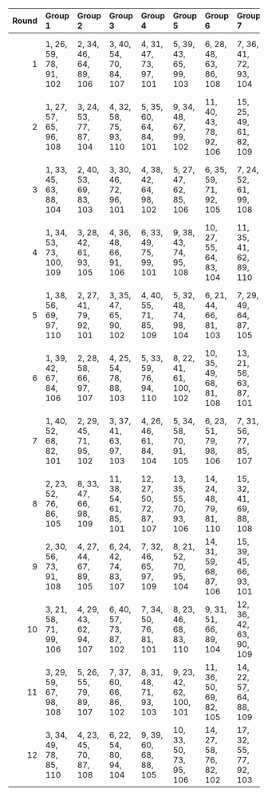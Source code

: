 |   Round | Group 1                 | Group 2                | Group 3                 | Group 4                 | Group 5                 | Group 6                 | Group 7                 | Group 8                 | Group 9                 | Group 10                | Group 11           | Group 12           | Group 13           | Group 14           | Group 15           | Group 16            | Group 17            | Group 18            | Group 19            | Group 20           |
|--------:|:------------------------|:-----------------------|:------------------------|:------------------------|:------------------------|:------------------------|:------------------------|:------------------------|:------------------------|:------------------------|:-------------------|:-------------------|:-------------------|:-------------------|:-------------------|:--------------------|:--------------------|:--------------------|:--------------------|:-------------------|
|       1 | 1, 26, 59, 78, 91, 102  | 2, 34, 46, 64, 89, 106 | 3, 40, 54, 70, 84, 107  | 4, 31, 47, 73, 97, 101  | 5, 39, 43, 65, 99, 103  | 6, 28, 48, 63, 86, 108  | 7, 36, 41, 72, 93, 104  | 8, 25, 53, 62, 81, 105  | 11, 30, 52, 77, 94, 109 | 13, 29, 42, 80, 82, 110 | 9, 33, 58, 79, 87  | 10, 22, 56, 66, 92 | 12, 38, 49, 76, 88 | 14, 35, 45, 69, 98 | 15, 24, 50, 67, 85 | 16, 27, 60, 75, 95  | 17, 21, 57, 61, 83  | 18, 32, 51, 71, 100 | 19, 37, 55, 68, 96  | 20, 23, 44, 74, 90 |
|       2 | 1, 27, 57, 65, 96, 108  | 3, 24, 53, 77, 87, 104 | 4, 32, 58, 75, 93, 110  | 5, 35, 60, 64, 84, 101  | 9, 34, 48, 67, 99, 102  | 11, 40, 43, 78, 92, 106 | 15, 25, 49, 61, 82, 109 | 16, 33, 42, 70, 89, 103 | 17, 22, 47, 68, 95, 107 | 19, 38, 41, 66, 83, 105 | 2, 37, 50, 80, 90  | 6, 29, 46, 69, 91  | 7, 21, 59, 79, 100 | 8, 26, 44, 76, 85  | 10, 23, 54, 72, 97 | 12, 39, 55, 62, 86  | 13, 28, 51, 73, 88  | 14, 36, 56, 71, 94  | 18, 30, 45, 74, 81  | 20, 31, 52, 63, 98 |
|       3 | 1, 33, 45, 63, 88, 104  | 2, 40, 53, 69, 83, 103 | 3, 30, 46, 72, 96, 101  | 4, 38, 42, 64, 98, 102  | 5, 27, 47, 62, 85, 106  | 6, 35, 59, 71, 92, 105  | 7, 24, 52, 61, 99, 108  | 8, 32, 57, 78, 86, 107  | 9, 21, 55, 65, 91, 110  | 10, 29, 51, 76, 93, 109 | 11, 37, 48, 75, 87 | 12, 28, 41, 80, 81 | 13, 34, 44, 68, 97 | 14, 23, 49, 66, 84 | 15, 26, 60, 74, 94 | 16, 39, 56, 79, 82  | 17, 31, 50, 70, 100 | 18, 36, 54, 67, 95  | 19, 25, 58, 77, 90  | 20, 22, 43, 73, 89 |
|       4 | 1, 34, 53, 73, 100, 109 | 3, 28, 42, 61, 93, 105 | 4, 36, 48, 66, 91, 106  | 6, 33, 49, 75, 99, 101  | 9, 38, 43, 74, 95, 108  | 10, 27, 55, 64, 83, 104 | 11, 35, 41, 62, 89, 110 | 12, 24, 58, 68, 94, 103 | 13, 32, 54, 79, 96, 102 | 20, 25, 46, 76, 92, 107 | 2, 39, 57, 70, 98  | 5, 40, 56, 72, 86  | 7, 22, 45, 67, 82  | 8, 30, 50, 65, 88  | 14, 21, 51, 78, 90 | 15, 31, 44, 80, 84  | 16, 37, 47, 71, 81  | 17, 26, 52, 69, 87  | 18, 29, 60, 77, 97  | 19, 23, 59, 63, 85 |
|       5 | 1, 38, 56, 69, 97, 110  | 2, 27, 41, 79, 92, 101 | 3, 35, 47, 65, 90, 102  | 4, 40, 55, 71, 85, 109  | 5, 32, 48, 74, 98, 104  | 6, 21, 44, 66, 81, 103  | 7, 29, 49, 64, 87, 105  | 9, 26, 54, 63, 82, 106  | 10, 34, 59, 61, 88, 107 | 18, 22, 58, 62, 84, 108 | 8, 37, 42, 73, 94  | 11, 23, 57, 67, 93 | 12, 31, 53, 78, 95 | 13, 39, 50, 77, 89 | 14, 30, 43, 80, 83 | 15, 36, 46, 70, 99  | 16, 25, 51, 68, 86  | 17, 28, 60, 76, 96  | 19, 33, 52, 72, 100 | 20, 24, 45, 75, 91 |
|       6 | 1, 39, 42, 67, 84, 106  | 2, 28, 58, 66, 97, 107 | 4, 25, 54, 78, 88, 103  | 5, 33, 59, 76, 94, 110  | 8, 22, 41, 61, 100, 102 | 10, 35, 49, 68, 81, 108 | 13, 21, 56, 63, 87, 101 | 15, 37, 57, 72, 95, 105 | 17, 34, 43, 71, 90, 104 | 18, 23, 48, 69, 96, 109 | 3, 38, 51, 80, 91  | 6, 36, 60, 65, 85  | 7, 30, 47, 70, 92  | 9, 27, 45, 77, 86  | 11, 24, 55, 73, 98 | 12, 40, 44, 79, 93  | 14, 29, 52, 74, 89  | 16, 26, 50, 62, 83  | 19, 31, 46, 75, 82  | 20, 32, 53, 64, 99 |
|       7 | 1, 40, 52, 68, 82, 101  | 2, 29, 45, 71, 95, 102 | 3, 37, 41, 63, 97, 103  | 4, 26, 46, 61, 84, 104  | 5, 34, 58, 70, 91, 105  | 6, 23, 51, 79, 98, 106  | 7, 31, 56, 77, 85, 107  | 8, 39, 54, 64, 90, 108  | 9, 28, 50, 75, 92, 109  | 10, 36, 47, 74, 86, 110 | 11, 27, 59, 80, 99 | 12, 33, 43, 67, 96 | 13, 22, 48, 65, 83 | 14, 25, 60, 73, 93 | 15, 38, 55, 78, 81 | 16, 30, 49, 69, 100 | 17, 35, 53, 66, 94  | 18, 24, 57, 76, 89  | 19, 32, 44, 62, 87  | 20, 21, 42, 72, 88 |
|       8 | 2, 23, 52, 76, 86, 105  | 8, 33, 47, 66, 98, 109 | 11, 38, 54, 61, 85, 101 | 12, 27, 50, 72, 87, 107 | 13, 35, 55, 70, 93, 106 | 14, 24, 48, 79, 81, 110 | 15, 32, 41, 69, 88, 108 | 18, 37, 59, 65, 82, 104 | 19, 26, 56, 64, 95, 103 | 20, 30, 51, 62, 97, 102 | 1, 36, 49, 80, 89  | 3, 31, 57, 74, 92  | 4, 34, 60, 63, 83  | 5, 28, 45, 68, 90  | 6, 39, 58, 78, 100 | 7, 25, 43, 75, 84   | 9, 22, 53, 71, 96   | 10, 40, 42, 77, 91  | 16, 21, 46, 67, 94  | 17, 29, 44, 73, 99 |
|       9 | 2, 30, 56, 73, 91, 108  | 4, 27, 44, 67, 89, 105 | 6, 24, 42, 74, 83, 107  | 7, 32, 46, 65, 97, 109  | 8, 21, 52, 70, 95, 104  | 14, 31, 59, 68, 87, 106 | 15, 39, 45, 66, 93, 101 | 16, 28, 43, 72, 98, 110 | 18, 25, 55, 63, 94, 102 | 20, 29, 50, 61, 96, 103 | 1, 22, 51, 75, 85  | 3, 33, 60, 62, 82  | 5, 38, 57, 77, 100 | 9, 40, 41, 76, 90  | 10, 37, 53, 79, 84 | 11, 26, 49, 71, 86  | 12, 34, 54, 69, 92  | 13, 23, 47, 78, 99  | 17, 36, 58, 64, 81  | 19, 35, 48, 80, 88 |
|      10 | 3, 21, 58, 71, 99, 106  | 4, 29, 43, 62, 94, 107 | 6, 40, 57, 73, 87, 102  | 7, 34, 50, 76, 81, 101  | 8, 23, 46, 68, 83, 110  | 9, 31, 51, 66, 89, 104  | 12, 36, 42, 63, 90, 109 | 15, 22, 52, 79, 91, 103 | 16, 32, 45, 80, 85, 105 | 20, 26, 47, 77, 93, 108 | 1, 24, 41, 64, 86  | 2, 35, 54, 74, 100 | 5, 37, 49, 67, 92  | 10, 39, 44, 75, 96 | 11, 28, 56, 65, 84 | 13, 25, 59, 69, 95  | 14, 33, 55, 61, 97  | 17, 38, 48, 72, 82  | 18, 27, 53, 70, 88  | 19, 30, 60, 78, 98 |
|      11 | 3, 29, 59, 67, 98, 108  | 5, 26, 55, 79, 89, 107 | 7, 37, 60, 66, 86, 102  | 8, 31, 48, 71, 93, 103  | 9, 23, 42, 62, 100, 101 | 11, 36, 50, 69, 82, 105 | 14, 22, 57, 64, 88, 109 | 15, 30, 53, 75, 90, 106 | 16, 38, 58, 73, 96, 104 | 17, 27, 51, 63, 84, 110 | 1, 32, 47, 76, 83  | 2, 21, 43, 68, 85  | 4, 39, 52, 80, 92  | 6, 34, 41, 77, 95  | 10, 28, 46, 78, 87 | 12, 25, 56, 74, 99  | 13, 40, 45, 61, 94  | 18, 35, 44, 72, 91  | 19, 24, 49, 70, 97  | 20, 33, 54, 65, 81 |
|      12 | 3, 34, 49, 78, 85, 110  | 4, 23, 45, 70, 87, 108 | 6, 22, 54, 80, 94, 104  | 9, 39, 60, 68, 88, 105  | 10, 33, 50, 73, 95, 106 | 14, 27, 58, 76, 82, 102 | 17, 32, 55, 77, 92, 103 | 18, 21, 41, 75, 98, 107 | 19, 29, 53, 65, 86, 101 | 20, 35, 56, 67, 83, 109 | 1, 37, 46, 74, 93  | 2, 26, 51, 72, 99  | 5, 31, 42, 69, 81  | 7, 28, 57, 62, 91  | 8, 36, 43, 79, 97  | 11, 25, 44, 64, 100 | 12, 30, 48, 61, 89  | 13, 38, 52, 71, 84  | 15, 40, 47, 63, 96  | 16, 24, 59, 66, 90 |